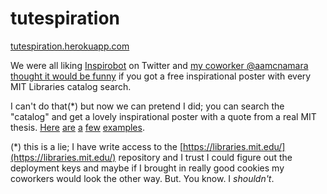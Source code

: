 # tutespiration
[tutespiration.herokuapp.com](https://tutespiration.herokuapp.com)

We were all liking [Inspirobot](https://inspirobot.me) on Twitter and [my coworker @aamcnamara thought it would be funny](https://twitter.com/aamcnamara/status/880826274662449152) if you got a free inspirational poster with every MIT Libraries catalog search.

I can't do that(*) but now we can pretend I did; you can search the "catalog" and get a lovely inspirational poster with a quote from a real MIT thesis. [Here](https://tutespiration.herokuapp.com/2) [are](https://tutespiration.herokuapp.com/3) [a](https://tutespiration.herokuapp.com/4) [few](https://tutespiration.herokuapp.com/5) [examples](https://tutespiration.herokuapp.com/6).

(*) this is a lie; I have write access to the [https://libraries.mit.edu/](https://libraries.mit.edu/) repository and I trust I could figure out the deployment keys and maybe if I brought in really good cookies my coworkers would look the other way. But. You know. I _shouldn't_.
